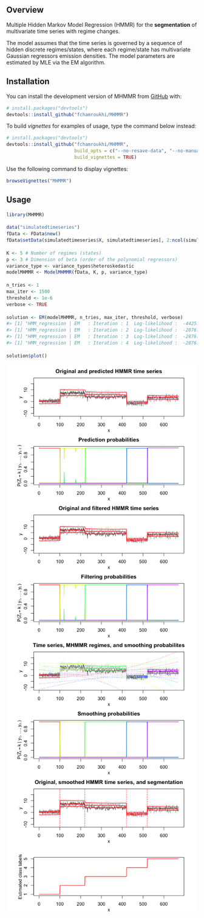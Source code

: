 
<!-- README.md is generated from README.Rmd. Please edit that file -->

## Overview

<!-- badges: start -->

<!-- badges: end -->

Multiple Hidden Markov Model Regression (HMMR) for the **segmentation**
of multivariate time series with regime changes.

The model assumes that the time series is governed by a sequence of
hidden discrete regimes/states, where each regime/state has multivariate
Gaussian regressors emission densities. The model parameters are
estimated by MLE via the EM algorithm.

## Installation

You can install the development version of MHMMR from
[GitHub](https://github.com/) with:

``` r
# install.packages("devtools")
devtools::install_github("fchamroukhi/MHMMR")
```

To build *vignettes* for examples of usage, type the command below
instead:

``` r
# install.packages("devtools")
devtools::install_github("fchamroukhi/MHMMR", 
                         build_opts = c("--no-resave-data", "--no-manual"), 
                         build_vignettes = TRUE)
```

Use the following command to display vignettes:

``` r
browseVignettes("MHMMR")
```

## Usage

``` r
library(MHMMR)

data("simulatedtimeseries")
fData <- FData$new()
fData$setData(simulatedtimeseries$X, simulatedtimeseries[, 2:ncol(simulatedtimeseries)])

K <- 5 # Number of regimes (states)
p <- 3 # Dimension of beta (order of the polynomial regressors)
variance_type <- variance_types$heteroskedastic
modelMHMMR <- ModelMHMMR(fData, K, p, variance_type)

n_tries <- 1
max_iter <- 1500
threshold <- 1e-6
verbose <- TRUE

solution <- EM(modelMHMMR, n_tries, max_iter, threshold, verbose)
#> [1] "HMM_regression | EM   : Iteration : 1  Log-likelihood :  -4425.29307889945"
#> [1] "HMM_regression | EM   : Iteration : 2  Log-likelihood :  -2876.80418310609"
#> [1] "HMM_regression | EM   : Iteration : 3  Log-likelihood :  -2876.69073409991"
#> [1] "HMM_regression | EM   : Iteration : 4  Log-likelihood :  -2876.69055273039"

solution$plot()
```

<img src="man/figures/README-unnamed-chunk-5-1.png" style="display: block; margin: auto;" /><img src="man/figures/README-unnamed-chunk-5-2.png" style="display: block; margin: auto;" /><img src="man/figures/README-unnamed-chunk-5-3.png" style="display: block; margin: auto;" /><img src="man/figures/README-unnamed-chunk-5-4.png" style="display: block; margin: auto;" />
